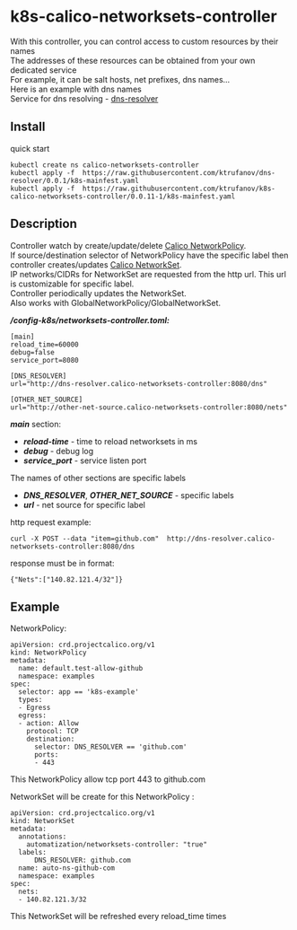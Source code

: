# k8s-calico-networksets-controller

With this controller, you can control access to custom resources by their names<br>
The addresses of these resources can be obtained from your own dedicated service<br>
For example, it can be salt hosts, net prefixes, dns names...<br>
Here is an example with dns names<br>
Service for dns resolving - [dns-resolver](https://github.com/ktrufanov/dns-resolver)

## Install
quick start
```
kubectl create ns calico-networksets-controller
kubectl apply -f  https://raw.githubusercontent.com/ktrufanov/dns-resolver/0.0.1/k8s-mainfest.yaml
kubectl apply -f  https://raw.githubusercontent.com/ktrufanov/k8s-calico-networksets-controller/0.0.11-1/k8s-mainfest.yaml
```

## Description
Controller watch by create/update/delete [Calico NetworkPolicy](https://docs.projectcalico.org/reference/resources/networkpolicy).<br>
If source/destination selector of NetworkPolicy have the specific label then controller creates/updates [Calico NetworkSet](https://docs.projectcalico.org/reference/resources/networkset).<br>
IP networks/CIDRs for NetworkSet are requested from the http url. This url is customizable for specific label.<br>
Controller periodically updates the NetworkSet.<br>
Аlso works with GlobalNetworkPolicy/GlobalNetworkSet.

***/config-k8s/networksets-controller.toml:***
```
[main]
reload_time=60000
debug=false
service_port=8080

[DNS_RESOLVER]
url="http://dns-resolver.calico-networksets-controller:8080/dns"

[OTHER_NET_SOURCE]
url="http://other-net-source.calico-networksets-controller:8080/nets"
```
***main*** section:
- ***reload-time*** - time to reload networksets in ms
- ***debug*** - debug log
- ***service_port*** - service listen port

The names of other sections are specific labels<br>
- ***DNS_RESOLVER***, ***OTHER_NET_SOURCE*** - specific labels
- ***url*** - net source for specific label

http request example:
```
curl -X POST --data "item=github.com"  http://dns-resolver.calico-networksets-controller:8080/dns
```
response must be in format:
```
{"Nets":["140.82.121.4/32"]}
```
## Example
NetworkPolicy:
```
apiVersion: crd.projectcalico.org/v1
kind: NetworkPolicy
metadata:
  name: default.test-allow-github
  namespace: examples
spec:
  selector: app == 'k8s-example'
  types:
  - Egress
  egress:
  - action: Allow
    protocol: TCP
    destination:
      selector: DNS_RESOLVER == 'github.com'
      ports:
      - 443
```
This NetworkPolicy allow tcp port 443 to github.com

NetworkSet will be create for this NetworkPolicy :
```
apiVersion: crd.projectcalico.org/v1
kind: NetworkSet
metadata:
  annotations:
    automatization/networksets-controller: "true"
  labels:
      DNS_RESOLVER: github.com
  name: auto-ns-github-com
  namespace: examples
spec:
  nets:
  - 140.82.121.3/32
```
This NetworkSet will be refreshed every reload_time times

